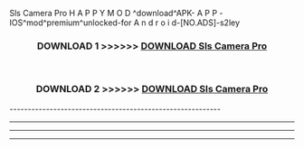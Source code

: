  Sls Camera Pro  H A P P Y M O D ^download^APK- A P P -IOS^mod^premium^unlocked-for A n d r o i d-[NO.ADS]-s2ley



<div align="center">

<h3>DOWNLOAD 1 >>>>>> <a href="https://en-mod.web.app/?en= Sls Camera Pro ">DOWNLOAD Sls Camera Pro  </a></h3><br>

<h3>DOWNLOAD 2 >>>>>> <a href="https://en-mod.web.app/?en= Sls Camera Pro ">DOWNLOAD Sls Camera Pro  </a></h3>

</div>
----------------------------------------------------------

----------------------------------------------------------

----------------------------------------------------------

----------------------------------------------------------



